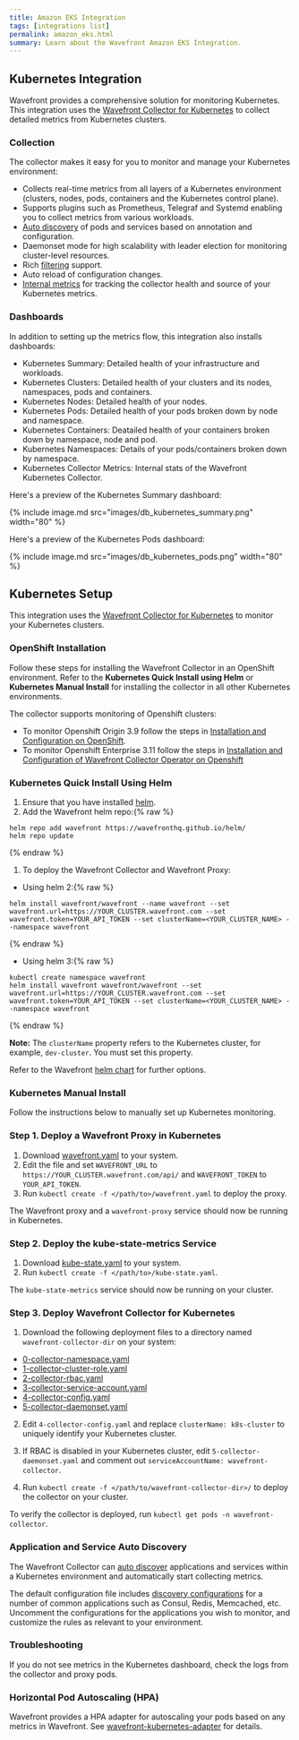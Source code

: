 ```yaml
---
title: Amazon EKS Integration
tags: [integrations list]
permalink: amazon_eks.html
summary: Learn about the Wavefront Amazon EKS Integration.
---
```

## Kubernetes Integration

Wavefront provides a comprehensive solution for monitoring Kubernetes. This integration uses the [Wavefront Collector for Kubernetes](https://github.com/wavefrontHQ/wavefront-kubernetes-collector) to collect detailed metrics from Kubernetes clusters.

### Collection
The collector makes it easy for you to monitor and manage your Kubernetes environment:

* Collects real-time metrics from all layers of a Kubernetes environment (clusters, nodes, pods, containers and the Kubernetes control plane).
* Supports plugins such as Prometheus, Telegraf and Systemd enabling you to collect metrics from various workloads.
* [Auto discovery](https://github.com/wavefrontHQ/wavefront-kubernetes-collector/blob/master/docs/discovery.md) of pods and services based on annotation and configuration.
* Daemonset mode for high scalability with leader election for monitoring cluster-level resources.
* Rich [filtering](https://github.com/wavefrontHQ/wavefront-kubernetes-collector/blob/master/docs/filtering.md) support.
* Auto reload of configuration changes.
* [Internal metrics](https://github.com/wavefrontHQ/wavefront-kubernetes-collector/blob/master/docs/metrics.md#collector-health-metrics) for tracking the collector health and source of your Kubernetes metrics.

### Dashboards

In addition to setting up the metrics flow, this integration also installs dashboards:

* Kubernetes Summary: Detailed health of your infrastructure and workloads.
* Kubernetes Clusters: Detailed health of your clusters and its nodes, namespaces, pods and containers.
* Kubernetes Nodes: Detailed health of your nodes.
* Kubernetes Pods: Detailed health of your pods broken down by node and namespace.
* Kubernetes Containers: Deatailed health of your containers broken down by namespace, node and pod.
* Kubernetes Namespaces: Details of your pods/containers broken down by namespace.
* Kubernetes Collector Metrics: Internal stats of the Wavefront Kubernetes Collector.

Here's a preview of the Kubernetes Summary dashboard:

{% include image.md src="images/db_kubernetes_summary.png" width="80" %}

Here's a preview of the Kubernetes Pods dashboard:

{% include image.md src="images/db_kubernetes_pods.png" width="80" %}

## Kubernetes Setup

This integration uses the [Wavefront Collector for Kubernetes](https://github.com/wavefrontHQ/wavefront-collector-for-kubernetes) to monitor your Kubernetes clusters.

### OpenShift Installation
Follow these steps for installing the Wavefront Collector in an OpenShift environment. Refer to the **Kubernetes Quick Install using Helm** or **Kubernetes Manual Install** for installing the collector in all other Kubernetes environments.

The collector supports monitoring of Openshift clusters:
  * To monitor Openshift Origin 3.9 follow the steps in [Installation and Configuration on OpenShift](https://github.com/wavefronthq/wavefront-kubernetes-collector/tree/master/docs/openshift.md).
  * To monitor Openshift Enterprise 3.11 follow the steps in [Installation and Configuration of Wavefront Collector Operator on Openshift](https://github.com/wavefronthq/wavefront-kubernetes-collector/tree/master/docs/openshift-operator.md)

### Kubernetes Quick Install Using Helm
1. Ensure that you have installed [helm](https://helm.sh/docs/intro/).
1. Add the Wavefront helm repo:{% raw %}
```
helm repo add wavefront https://wavefronthq.github.io/helm/
helm repo update
```
{% endraw %}
1. To deploy the Wavefront Collector and Wavefront Proxy:
  * Using helm 2:{% raw %}
```
helm install wavefront/wavefront --name wavefront --set wavefront.url=https://YOUR_CLUSTER.wavefront.com --set wavefront.token=YOUR_API_TOKEN --set clusterName=<YOUR_CLUSTER_NAME> --namespace wavefront
```
{% endraw %}
  * Using helm 3:{% raw %}
```
kubectl create namespace wavefront
helm install wavefront wavefront/wavefront --set wavefront.url=https://YOUR_CLUSTER.wavefront.com --set wavefront.token=YOUR_API_TOKEN --set clusterName=<YOUR_CLUSTER_NAME> --namespace wavefront
```
{% endraw %}

**Note:** The `clusterName` property refers to the Kubernetes cluster, for example, `dev-cluster`. You must set this property.

Refer to the Wavefront [helm chart](https://github.com/wavefrontHQ/helm/tree/master/wavefront) for further options.

### Kubernetes Manual Install
Follow the instructions below to manually set up Kubernetes monitoring.

### Step 1. Deploy a Wavefront Proxy in Kubernetes

1. Download [wavefront.yaml](https://raw.githubusercontent.com/wavefrontHQ/wavefront-kubernetes/master/wavefront-proxy/wavefront.yaml) to your system.
2. Edit the file and set `WAVEFRONT_URL` to `https://YOUR_CLUSTER.wavefront.com/api/` and `WAVEFRONT_TOKEN` to `YOUR_API_TOKEN`.
3. Run `kubectl create -f </path/to>/wavefront.yaml` to deploy the proxy.

The Wavefront proxy and a `wavefront-proxy` service should now be running in Kubernetes.

### Step 2. Deploy the kube-state-metrics Service
1. Download [kube-state.yaml](https://raw.githubusercontent.com/wavefrontHQ/wavefront-kubernetes/master/ksm-all-in-one/kube-state.yaml) to your system.
2. Run `kubectl create -f </path/to>/kube-state.yaml`.

The `kube-state-metrics` service should now be running on your cluster.

### Step 3. Deploy Wavefront Collector for Kubernetes

1. Download the following deployment files to a directory named `wavefront-collector-dir` on your system:
  * [0-collector-namespace.yaml](https://raw.githubusercontent.com/wavefrontHQ/wavefront-kubernetes-collector/master/deploy/kubernetes/0-collector-namespace.yaml)
  * [1-collector-cluster-role.yaml](https://raw.githubusercontent.com/wavefrontHQ/wavefront-kubernetes-collector/master/deploy/kubernetes/1-collector-cluster-role.yaml)
  * [2-collector-rbac.yaml](https://raw.githubusercontent.com/wavefrontHQ/wavefront-kubernetes-collector/master/deploy/kubernetes/2-collector-rbac.yaml)
  * [3-collector-service-account.yaml](https://raw.githubusercontent.com/wavefrontHQ/wavefront-kubernetes-collector/master/deploy/kubernetes/3-collector-service-account.yaml)
  * [4-collector-config.yaml](https://raw.githubusercontent.com/wavefrontHQ/wavefront-collector-for-kubernetes/master/deploy/kubernetes/4-collector-config.yaml)
  * [5-collector-daemonset.yaml](https://raw.githubusercontent.com/wavefrontHQ/wavefront-collector-for-kubernetes/master/deploy/kubernetes/5-collector-daemonset.yaml)

2. Edit `4-collector-config.yaml` and replace `clusterName: k8s-cluster` to uniquely identify your Kubernetes cluster.

3. If RBAC is disabled in your Kubernetes cluster, edit `5-collector-daemonset.yaml` and comment out `serviceAccountName: wavefront-collector`.

4. Run `kubectl create -f </path/to/wavefront-collector-dir>/` to deploy the collector on your cluster.

To verify the collector is deployed, run `kubectl get pods -n wavefront-collector`.

### Application and Service Auto Discovery
The Wavefront Collector can [auto discover](https://github.com/wavefrontHQ/wavefront-collector-for-kubernetes/blob/master/docs/discovery.md#rule-based-discovery) applications and services within a Kubernetes environment and automatically start collecting metrics.

The default configuration file includes [discovery configurations](https://github.com/wavefrontHQ/wavefront-collector-for-kubernetes/blob/d6a73808a32d72d9268e8c18204287f9515ad413/deploy/kubernetes/4-collector-config.yaml#L96) for a number of common applications such as Consul, Redis, Memcached, etc. Uncomment the configurations for the applications you wish to monitor, and customize the rules as relevant to your environment.

### Troubleshooting
If you do not see metrics in the Kubernetes dashboard, check the logs from the collector and proxy pods.

### Horizontal Pod Autoscaling (HPA)
Wavefront provides a HPA adapter for autoscaling your pods based on any metrics in Wavefront. See [wavefront-kubernetes-adapter](https://github.com/wavefrontHQ/wavefront-kubernetes-adapter) for details.

